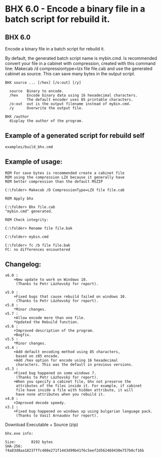# BHX 6.0 - Encode a binary file in a batch script for rebuild it.

## BHX 6.0
Encode a binary file in a batch script for rebuild it.

By default, the generated batch script name is mybin.cmd.
Is recommended convert your file in a cabinet
with compression, created with this command line:
Makecab /d compressiontype=lzx file file.cab
and use the generated cabinet as source.
This can save many bytes in the output script.

```
BHX source ... [/hex] [/o:out] [/y]

  source  Binary to encode.
  /hex    Encode binary data using 16 hexadecimal characters.
          The default encoder uses 85 printable characters.
  /o:out  out is the output filename instead of mybin.cmd.
  /y      Overwrite the output file.

BHX /author
  display the author of the program.
```

## Example of a generated script for rebuild self

`examples/build_bhx.cmd`

## Example of usage:

```
REM For save bytes is recommended create a cabinet file
REM using the compression LZX because it generally have
REM better compression than the default MSZIP

C:\folder> Makecab /D CompressionType=LZX file file.cab

REM Apply bhx

C:\folder> Bhx file.cab
"mybin.cmd" generated.

REM Check integrity:

C:\folder> Rename file file.bak

C:\folder> mybin.cmd

C:\folder> fc /b file file.bak
FC: no differences encountered
```

## Changelog:

```
v6.0 :
	+New update to work on Windows 10.
	 (Thanks to Petr Lázňovský for report).

v5.9 :
	+Fixed bugs that cause rebuild failed on windows 10.
	 (Thanks to Petr Lázňovský for report).
v5.8 :
	*Minor changes.
v5.7 :
	+Allow encode more than one file.
	*Updated the Rebuild function.
v5.6 :
	+Improved description of the program.
	+Bugfix.
v5.5 :
	*Minor changes.
v5.4 :
	+Add default encoding method using 85 characters,
	 based on z85 encode.
	+Add /hex option for encode using 16 hexadecimal
	 characters. This was the default in previous versions.
v5.3 :
	+Fixed bug happened on some windows 7.
	 (Thanks to Petr Lázňovský for report).
	+When you specify a cabinet file, bhx not preserve the
	 attributes of the files inside it. For example, if cabinet
	 file have inside a file with hidden attribute, it will
	 have none attributes when you rebuild it.
v4.0 :
	+Improved decode speedy.
v3.1 :
	+Fixed bug happened on windows xp using bulgarian language pack.
	 (Thanks to Vasil Arnaudov for report).
```

Download Executable + Source (zip)

```
bhx.exe info:

Size:		8192 bytes
SHA-256:	74a83d8aa18237ffc488e271f1443d99b41f6c5eef2d562469430e757b0cf16b
```
